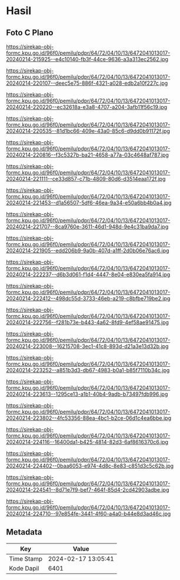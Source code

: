 # Hasil

## Foto C Plano

https://sirekap-obj-formc.kpu.go.id/96f0/pemilu/pdpr/64/72/04/10/13/6472041013017-20240214-215925--e4c10140-fb3f-44ce-9636-a3a313ec2562.jpg

https://sirekap-obj-formc.kpu.go.id/96f0/pemilu/pdpr/64/72/04/10/13/6472041013017-20240214-220107--deec5e75-886f-4321-a028-edb2a10f227c.jpg

https://sirekap-obj-formc.kpu.go.id/96f0/pemilu/pdpr/64/72/04/10/13/6472041013017-20240214-220220--ec32618a-e3a8-4707-a204-3afb11f56c19.jpg

https://sirekap-obj-formc.kpu.go.id/96f0/pemilu/pdpr/64/72/04/10/13/6472041013017-20240214-220535--81d1bc66-409e-43a0-85c6-d9dd0b91172f.jpg

https://sirekap-obj-formc.kpu.go.id/96f0/pemilu/pdpr/64/72/04/10/13/6472041013017-20240214-220816--f3c5327b-ba21-4658-a77a-03c4648af787.jpg

https://sirekap-obj-formc.kpu.go.id/96f0/pemilu/pdpr/64/72/04/10/13/6472041013017-20240214-221111--ce33d857-c71b-4809-80d6-d3514eaa172f.jpg

https://sirekap-obj-formc.kpu.go.id/96f0/pemilu/pdpr/64/72/04/10/13/6472041013017-20240214-221453--d1a56507-5df6-46ea-9a34-e50a6bb4b0a4.jpg

https://sirekap-obj-formc.kpu.go.id/96f0/pemilu/pdpr/64/72/04/10/13/6472041013017-20240214-221707--8ca9760e-3611-46d1-948d-9e4c31ba9da7.jpg

https://sirekap-obj-formc.kpu.go.id/96f0/pemilu/pdpr/64/72/04/10/13/6472041013017-20240214-221905--edd206b9-9a0b-407d-a1ff-2d0b06e76ac6.jpg

https://sirekap-obj-formc.kpu.go.id/96f0/pemilu/pdpr/64/72/04/10/13/6472041013017-20240214-222237--d6b3d061-f1d4-4447-8e04-e830ea5fa914.jpg

https://sirekap-obj-formc.kpu.go.id/96f0/pemilu/pdpr/64/72/04/10/13/6472041013017-20240214-222412--498dc55d-3733-46eb-a219-c8bfbe719be2.jpg

https://sirekap-obj-formc.kpu.go.id/96f0/pemilu/pdpr/64/72/04/10/13/6472041013017-20240214-222756--f281b73e-b443-4a62-8fd9-4ef58ae91475.jpg

https://sirekap-obj-formc.kpu.go.id/96f0/pemilu/pdpr/64/72/04/10/13/6472041013017-20240214-223008--16215708-3ec1-41c8-893d-d21a3e13d32b.jpg

https://sirekap-obj-formc.kpu.go.id/96f0/pemilu/pdpr/64/72/04/10/13/6472041013017-20240214-223252--a851b3d3-db67-4983-b0a1-b85f7110b34c.jpg

https://sirekap-obj-formc.kpu.go.id/96f0/pemilu/pdpr/64/72/04/10/13/6472041013017-20240214-223613--1295ce13-a1b1-40b4-9adb-b73497fdb996.jpg

https://sirekap-obj-formc.kpu.go.id/96f0/pemilu/pdpr/64/72/04/10/13/6472041013017-20240214-223802--4fc53356-88ea-4bc1-b2ce-06d1c4ea6bbe.jpg

https://sirekap-obj-formc.kpu.go.id/96f0/pemilu/pdpr/64/72/04/10/13/6472041013017-20240214-224116--16400da1-b425-4814-82d3-6af8616370c6.jpg

https://sirekap-obj-formc.kpu.go.id/96f0/pemilu/pdpr/64/72/04/10/13/6472041013017-20240214-224402--0baa6053-e974-4d8c-8e83-c851d3c5c62b.jpg

https://sirekap-obj-formc.kpu.go.id/96f0/pemilu/pdpr/64/72/04/10/13/6472041013017-20240214-224541--8d71e7f9-bef7-464f-85d4-2cd42903adbe.jpg

https://sirekap-obj-formc.kpu.go.id/96f0/pemilu/pdpr/64/72/04/10/13/6472041013017-20240214-224710--97e854fe-3441-4f60-a4a0-b44e8d3ad46c.jpg


## Metadata

| Key        | Value               |
| ---------- | ------------------- |
| Time Stamp | 2024-02-17 13:05:41 |
| Kode Dapil | 6401                |



